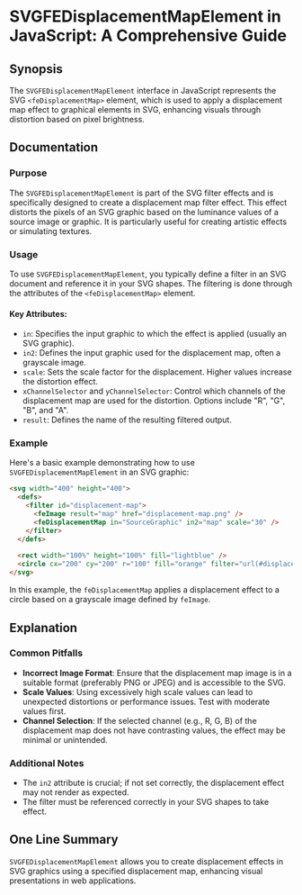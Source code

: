 <!--
Meta Description: # SVGFEDisplacementMapElement in JavaScript: A Comprehensive Guide ## Synopsis The `SVGFEDisplacementMapElement` interface in JavaScript represents th...
Meta Keywords: displacement, svg, map, effect, filter
-->

# SVGFEDisplacementMapElement in JavaScript: A Comprehensive Guide

## Synopsis
The `SVGFEDisplacementMapElement` interface in JavaScript represents the SVG `<feDisplacementMap>` element, which is used to apply a displacement map effect to graphical elements in SVG, enhancing visuals through distortion based on pixel brightness.

## Documentation

### Purpose
The `SVGFEDisplacementMapElement` is part of the SVG filter effects and is specifically designed to create a displacement map filter effect. This effect distorts the pixels of an SVG graphic based on the luminance values of a source image or graphic. It is particularly useful for creating artistic effects or simulating textures.

### Usage
To use `SVGFEDisplacementMapElement`, you typically define a filter in an SVG document and reference it in your SVG shapes. The filtering is done through the attributes of the `<feDisplacementMap>` element.

#### Key Attributes:
- `in`: Specifies the input graphic to which the effect is applied (usually an SVG graphic).
- `in2`: Defines the input graphic used for the displacement map, often a grayscale image.
- `scale`: Sets the scale factor for the displacement. Higher values increase the distortion effect.
- `xChannelSelector` and `yChannelSelector`: Control which channels of the displacement map are used for the distortion. Options include "R", "G", "B", and "A".
- `result`: Defines the name of the resulting filtered output.

### Example
Here's a basic example demonstrating how to use `SVGFEDisplacementMapElement` in an SVG graphic:

```html
<svg width="400" height="400">
  <defs>
    <filter id="displacement-map">
      <feImage result="map" href="displacement-map.png" />
      <feDisplacementMap in="SourceGraphic" in2="map" scale="30" />
    </filter>
  </defs>
  
  <rect width="100%" height="100%" fill="lightblue" />
  <circle cx="200" cy="200" r="100" fill="orange" filter="url(#displacement-map)" />
</svg>
```

In this example, the `feDisplacementMap` applies a displacement effect to a circle based on a grayscale image defined by `feImage`.

## Explanation
### Common Pitfalls
- **Incorrect Image Format**: Ensure that the displacement map image is in a suitable format (preferably PNG or JPEG) and is accessible to the SVG.
- **Scale Values**: Using excessively high scale values can lead to unexpected distortions or performance issues. Test with moderate values first.
- **Channel Selection**: If the selected channel (e.g., R, G, B) of the displacement map does not have contrasting values, the effect may be minimal or unintended.

### Additional Notes
- The `in2` attribute is crucial; if not set correctly, the displacement effect may not render as expected.
- The filter must be referenced correctly in your SVG shapes to take effect.

## One Line Summary
`SVGFEDisplacementMapElement` allows you to create displacement effects in SVG graphics using a specified displacement map, enhancing visual presentations in web applications.